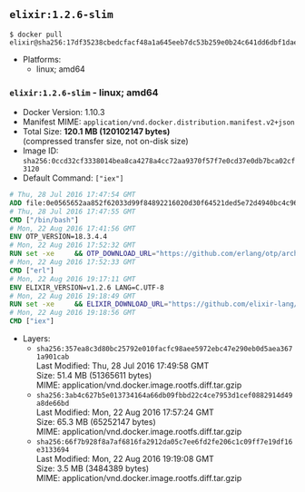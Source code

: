 ## `elixir:1.2.6-slim`

```console
$ docker pull elixir@sha256:17df35238cbedcfacf48a1a645eeb7dc53b259e0b24c641dd6dbf1dae07fcf70
```

-	Platforms:
	-	linux; amd64

### `elixir:1.2.6-slim` - linux; amd64

-	Docker Version: 1.10.3
-	Manifest MIME: `application/vnd.docker.distribution.manifest.v2+json`
-	Total Size: **120.1 MB (120102147 bytes)**  
	(compressed transfer size, not on-disk size)
-	Image ID: `sha256:0ccd32cf3338014bea8ca4278a4cc72aa9370f57f7e0cd37e0db7bca02cf3120`
-	Default Command: `["iex"]`

```dockerfile
# Thu, 28 Jul 2016 17:47:54 GMT
ADD file:0e0565652aa852f62033d99f84892216020d30f64521ded5e72d4940bc4c9697 in /
# Thu, 28 Jul 2016 17:47:55 GMT
CMD ["/bin/bash"]
# Mon, 22 Aug 2016 17:41:56 GMT
ENV OTP_VERSION=18.3.4.4
# Mon, 22 Aug 2016 17:52:32 GMT
RUN set -xe 	&& OTP_DOWNLOAD_URL="https://github.com/erlang/otp/archive/OTP-$OTP_VERSION.tar.gz" 	&& OTP_DOWNLOAD_SHA256="3956f5c4fcd05848c7fe048d5c4ef7eaf002a8312cba0674150c5a10ab0e9f04" 	&& runtimeDeps=' 		libodbc1 		libssl1.0.0 		libsctp1 	' 	&& buildDeps=' 		curl 		ca-certificates 		autoconf 		gcc 		make 		libncurses-dev 		unixodbc-dev 		libssl-dev 		libsctp-dev 	' 	&& apt-get update 	&& apt-get install -y --no-install-recommends $runtimeDeps 	&& apt-get install -y --no-install-recommends $buildDeps 	&& curl -fSL -o otp-src.tar.gz "$OTP_DOWNLOAD_URL" 	&& echo "$OTP_DOWNLOAD_SHA256 otp-src.tar.gz" | sha256sum -c - 	&& mkdir -p /usr/src/otp-src 	&& tar -xzf otp-src.tar.gz -C /usr/src/otp-src --strip-components=1 	&& rm otp-src.tar.gz 	&& cd /usr/src/otp-src 	&& ./otp_build autoconf 	&& ./configure --enable-sctp 	&& make -j$(nproc) 	&& make install 	&& find /usr/local -name examples | xargs rm -rf 	&& apt-get purge -y --auto-remove $buildDeps 	&& rm -rf /usr/src/otp-src /var/lib/apt/lists/*
# Mon, 22 Aug 2016 17:52:33 GMT
CMD ["erl"]
# Mon, 22 Aug 2016 19:17:11 GMT
ENV ELIXIR_VERSION=v1.2.6 LANG=C.UTF-8
# Mon, 22 Aug 2016 19:18:49 GMT
RUN set -xe 	&& ELIXIR_DOWNLOAD_URL="https://github.com/elixir-lang/elixir/releases/download/${ELIXIR_VERSION#*@}/Precompiled.zip" 	&& ELIXIR_DOWNLOAD_SHA256="bb4324eb7c9568fa30f0f2ed3c1b86ebbd5251f7c820f1beb0e5eed5fb8a9729" 	&& buildDeps=' 		ca-certificates 		curl 		unzip 	' 	&& apt-get update 	&& apt-get install -y --no-install-recommends $buildDeps 	&& curl -fSL -o elixir-precompiled.zip $ELIXIR_DOWNLOAD_URL 	&& echo "$ELIXIR_DOWNLOAD_SHA256 elixir-precompiled.zip" | sha256sum -c - 	&& unzip -d /usr/local elixir-precompiled.zip 	&& rm elixir-precompiled.zip 	&& apt-get purge -y --auto-remove $buildDeps 	&& rm -rf /var/lib/apt/lists/*
# Mon, 22 Aug 2016 19:18:56 GMT
CMD ["iex"]
```

-	Layers:
	-	`sha256:357ea8c3d80bc25792e010facfc98aee5972ebc47e290eb0d5aea3671a901cab`  
		Last Modified: Thu, 28 Jul 2016 17:49:58 GMT  
		Size: 51.4 MB (51365611 bytes)  
		MIME: application/vnd.docker.image.rootfs.diff.tar.gzip
	-	`sha256:3ab4c627b5e013734164a66db09fbbd22c4ce7953d1cef0882914d49a8de66bd`  
		Last Modified: Mon, 22 Aug 2016 17:57:24 GMT  
		Size: 65.3 MB (65252147 bytes)  
		MIME: application/vnd.docker.image.rootfs.diff.tar.gzip
	-	`sha256:66f7b928f8a7af6816fa2912da05c7ee6fd2fe206c1c09ff7e19df16e3133694`  
		Last Modified: Mon, 22 Aug 2016 19:19:08 GMT  
		Size: 3.5 MB (3484389 bytes)  
		MIME: application/vnd.docker.image.rootfs.diff.tar.gzip
